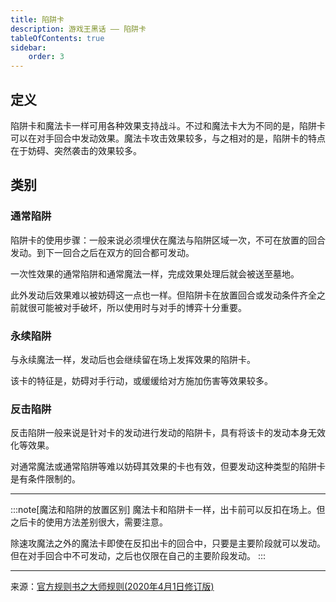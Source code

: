 ```yaml
---
title: 陷阱卡
description: 游戏王黑话 —— 陷阱卡
tableOfContents: true
sidebar:
    order: 3
---
```


## 定义

陷阱卡和魔法卡一样可用各种效果支持战斗。不过和魔法卡大为不同的是，陷阱卡可以在对手回合中发动效果。魔法卡攻击效果较多，与之相对的是，陷阱卡的特点在于妨碍、突然袭击的效果较多。

## 类别

### 通常陷阱

陷阱卡的使用步骤：一般来说必须埋伏在魔法与陷阱区域一次，不可在放置的回合发动。到下一回合之后在双方的回合都可发动。

一次性效果的通常陷阱和通常魔法一样，完成效果处理后就会被送至墓地。

此外发动后效果难以被妨碍这一点也一样。但陷阱卡在放置回合或发动条件齐全之前就很可能被对手破坏，所以使用时与对手的博弈十分重要。

### 永续陷阱

与永续魔法一样，发动后也会继续留在场上发挥效果的陷阱卡。  

该卡的特征是，妨碍对手行动，或缓缓给对方施加伤害等效果较多。

### 反击陷阱

反击陷阱一般来说是针对卡的发动进行发动的陷阱卡，具有将该卡的发动本身无效化等效果。

对通常魔法或通常陷阱等难以妨碍其效果的卡也有效，但要发动这种类型的陷阱卡是有条件限制的。

---

:::note[魔法和陷阱的放置区别]
魔法卡和陷阱卡一样，出卡前可以反扣在场上。但之后卡的使用方法差别很大，需要注意。

除速攻魔法之外的魔法卡即使在反扣出卡的回合中，只要是主要阶段就可以发动。但在对手回合中不可发动，之后也仅限在自己的主要阶段发动。
:::

---
来源：[官方规则书之大师规则(2020年4月1日修订版)](https://www.yugioh-card-cn.com/playing)
